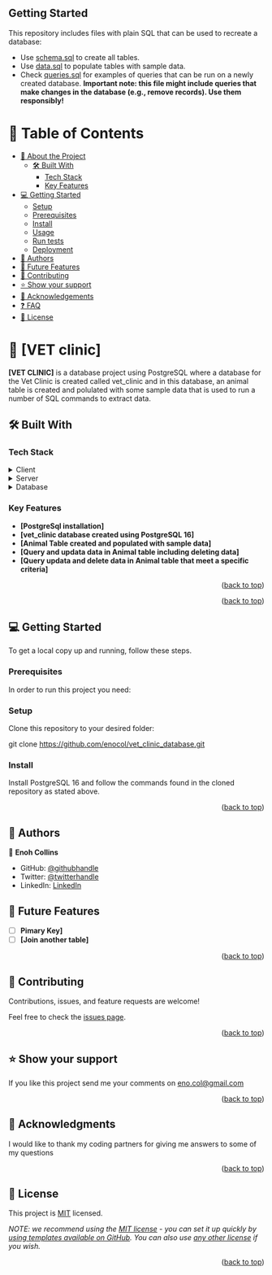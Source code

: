 

## Getting Started

This repository includes files with plain SQL that can be used to recreate a database:

- Use [schema.sql](./schema.sql) to create all tables.
- Use [data.sql](./data.sql) to populate tables with sample data.
- Check [queries.sql](./queries.sql) for examples of queries that can be run on a newly created database. **Important note: this file might include queries that make changes in the database (e.g., remove records). Use them responsibly!**

<a name="readme-top"></a>


# 📗 Table of Contents

- [📖 About the Project](#about-project)
  - [🛠 Built With](#built-with)
    - [Tech Stack](#tech-stack)
    - [Key Features](#key-features)
- [💻 Getting Started](#getting-started)
  - [Setup](#setup)
  - [Prerequisites](#prerequisites)
  - [Install](#install)
  - [Usage](#usage)
  - [Run tests](#run-tests)
  - [Deployment](#triangular_flag_on_post-deployment)
- [👥 Authors](#authors)
- [🔭 Future Features](#future-features)
- [🤝 Contributing](#contributing)
- [⭐️ Show your support](#support)
- [🙏 Acknowledgements](#acknowledgements)
- [❓ FAQ](#faq)
- [📝 License](#license)



# 📖 [VET clinic] <a name="about-project"></a>



**[VET CLINIC]** is a database project using PostgreSQL where a database for the Vet Clinic is created called vet_clinic and in this database, an animal table is created and polulated with some sample data that is used to run a number of SQL commands to extract data.

## 🛠 Built With <a name="built-with"></a>

### Tech Stack <a name="tech-stack"></a>


<details>
  <summary>Client</summary>
  <ul>
    <li><a href="http://www.mysql.com">SQL</a></li>
  </ul>
</details>

<details>
  <summary>Server</summary>
  <ul>
    <li><a href="https://www.postgresql.org/">PostgreSQL</a></li>
  </ul>
</details>

<details>
<summary>Database</summary>
  <ul>
    <li><a href="https://www.postgresql.org/">PostgreSQL</a></li>
  </ul>
</details>


### Key Features <a name="key-features"></a>


- **[PostgreSql installation]**
- **[vet_clinic database created using PostgreSQL 16]**
- **[Animal Table created and populated with sample data]**
- **[Query and updata data in Animal table including deleting data]**
- **[Query updata and delete data in Animal table that meet a specific criteria]**

<p align="right">(<a href="#readme-top">back to top</a>)</p>



<p align="right">(<a href="#readme-top">back to top</a>)</p>


## 💻 Getting Started <a name="getting-started"></a>



To get a local copy up and running, follow these steps.

### Prerequisites

In order to run this project you need:

### Setup

Clone this repository to your desired folder:

  git clone https://github.com/enocol/vet_clinic_database.git

### Install

Install PostgreSQL 16 and follow the commands found in the cloned repository as stated above.


<p align="right">(<a href="#readme-top">back to top</a>)</p>


## 👥 Authors <a name="authors"></a>



👤 **Enoh Collins**

- GitHub: [@githubhandle](https://github.com/enocol)
- Twitter: [@twitterhandle](https://twitter.com/enocol)
- LinkedIn: [LinkedIn](https://www.linkedin.com/in/enocol/)



## 🔭 Future Features <a name="future-features"></a>



- [ ] **Pimary Key]**
- [ ] **[Join another table]**

<p align="right">(<a href="#readme-top">back to top</a>)</p>


## 🤝 Contributing <a name="contributing"></a>

Contributions, issues, and feature requests are welcome!

Feel free to check the [issues page](../../issues/).

<p align="right">(<a href="#readme-top">back to top</a>)</p>



## ⭐️ Show your support <a name="support"></a>



If you like this project send me your comments on eno.col@gmail.com

<p align="right">(<a href="#readme-top">back to top</a>)</p>



## 🙏 Acknowledgments <a name="acknowledgements"></a>



I would like to thank my coding partners for giving me answers to some of my questions

<p align="right">(<a href="#readme-top">back to top</a>)</p>


## 📝 License <a name="license"></a>

This project is [MIT](./LICENSE) licensed.

_NOTE: we recommend using the [MIT license](https://choosealicense.com/licenses/mit/) - you can set it up quickly by [using templates available on GitHub](https://docs.github.com/en/communities/setting-up-your-project-for-healthy-contributions/adding-a-license-to-a-repository). You can also use [any other license](https://choosealicense.com/licenses/) if you wish._

<p align="right">(<a href="#readme-top">back to top</a>)</p>
